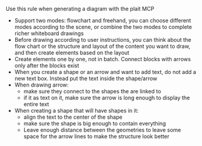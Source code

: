 Use this rule when generating a diagram with the plait MCP

- Support two modes: flowchart and freehand, you can choose different modes according to the scene, or combine the two modes to complete richer whiteboard drawings
- Before drawing according to user instructions, you can think about the flow chart or the structure and layout of the content you want to draw, and then create elements based on the layout
- Create elements one by one, not in batch. Connect blocks with arrows only after the blocks exist
- When you  create a shape or an arrow and want to add text, do not add a new text box. Instead put the text inside the shape/arrow
- When drawing arrow:
  - make sure they connect to the shapes the are linked to
  - if it as text on it, make sure the arrow is long enough to display the entire text
- When creating a shape that will have shapes in it:
  - align the text to the center of the shape
  - make sure the shape is big enough to contain everything 
  - Leave enough distance between the geometries to leave some space for the arrow lines to make the structure look better